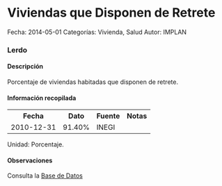 Viviendas que Disponen de Retrete
=====

Fecha: 2014-05-01
Categorías: Vivienda, Salud
Autor: IMPLAN

### Lerdo

#### Descripción

Porcentaje de viviendas habitadas que disponen de retrete.

#### Información recopilada

<table class="table table-hover table-bordered">
  <tr><th>Fecha</th><th>Dato</th><th>Fuente</th><th>Notas</th></tr>
  <tr><td>2010-12-31</td><td>91.40%</td><td>INEGI</td><td></td></tr>
</table>

Unidad: Porcentaje.

#### Observaciones

Consulta la [Base de Datos](http://www.inegi.org.mx/biinegi/)

